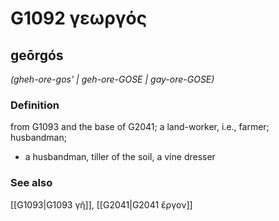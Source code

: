 # G1092 γεωργός

## geōrgós

_(gheh-ore-gos' | geh-ore-GOSE | gay-ore-GOSE)_

### Definition

from G1093 and the base of G2041; a land-worker, i.e., farmer; husbandman; 

- a husbandman, tiller of the soil, a vine dresser

### See also

[[G1093|G1093 γῆ]], [[G2041|G2041 ἔργον]]
